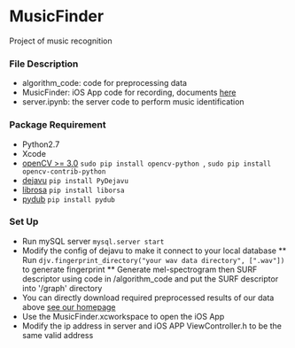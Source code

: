 # MusicFinder

Project of music recognition

### File Description

* algorithm_code: code for preprocessing data
* MusicFinder: iOS App code for recording, documents [here](https://github.com/syedhali/EZAudio) 
* server.ipynb: the server code to perform music identification 

### Package Requirement

* Python2.7
* Xcode
* [openCV >= 3.0](https://opencv.org) `sudo pip install opencv-python `, `sudo pip install opencv-contrib-python `
* [dejavu](https://github.com/worldveil/dejavu/blob/master/INSTALLATION.md) `pip install PyDejavu`
* [librosa](https://librosa.github.io/librosa/install.html) `pip install liborsa`
* [pydub](https://github.com/jiaaro/pydub#installation) `pip install pydub` 

### Set Up

* Run mySQL server `mysql.server start`
* Modify the config of dejavu to make it connect to your local database
** Run `djv.fingerprint_directory("your wav data directory", [".wav"])` to generate fingerprint
** Generate mel-spectrogram then SURF descriptor using code in /algorithm_code and put the SURF descriptor into '/graph' directory
* You can directly download required preprocessed results of our data above [see our homepage](https://musicfinder.github.io/MusicFinder/)
* Use the MusicFinder.xcworkspace to open the iOS App
* Modify the ip address in server and iOS APP ViewController.h to be the same valid address 

